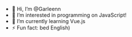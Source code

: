 - 👋 Hi, I’m @Garleenn
- 👀 I’m interested in programming on JavaScript!
- 🌱 I’m currently learning Vue.js
- ⚡ Fun fact: bed English)
